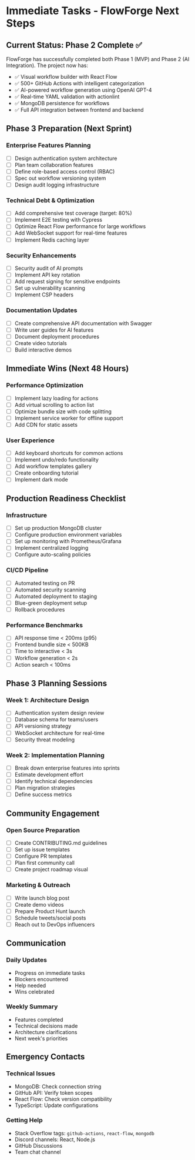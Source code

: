 # Immediate Tasks - FlowForge Next Steps

## Current Status: Phase 2 Complete ✅

FlowForge has successfully completed both Phase 1 (MVP) and Phase 2 (AI Integration). The project now has:
- ✅ Visual workflow builder with React Flow
- ✅ 500+ GitHub Actions with intelligent categorization
- ✅ AI-powered workflow generation using OpenAI GPT-4
- ✅ Real-time YAML validation with actionlint
- ✅ MongoDB persistence for workflows
- ✅ Full API integration between frontend and backend

## Phase 3 Preparation (Next Sprint)

### Enterprise Features Planning
- [ ] Design authentication system architecture
- [ ] Plan team collaboration features
- [ ] Define role-based access control (RBAC)
- [ ] Spec out workflow versioning system
- [ ] Design audit logging infrastructure

### Technical Debt & Optimization
- [ ] Add comprehensive test coverage (target: 80%)
- [ ] Implement E2E testing with Cypress
- [ ] Optimize React Flow performance for large workflows
- [ ] Add WebSocket support for real-time features
- [ ] Implement Redis caching layer

### Security Enhancements
- [ ] Security audit of AI prompts
- [ ] Implement API key rotation
- [ ] Add request signing for sensitive endpoints
- [ ] Set up vulnerability scanning
- [ ] Implement CSP headers

### Documentation Updates
- [ ] Create comprehensive API documentation with Swagger
- [ ] Write user guides for AI features
- [ ] Document deployment procedures
- [ ] Create video tutorials
- [ ] Build interactive demos

## Immediate Wins (Next 48 Hours)

### Performance Optimization
- [ ] Implement lazy loading for actions
- [ ] Add virtual scrolling to action list
- [ ] Optimize bundle size with code splitting
- [ ] Implement service worker for offline support
- [ ] Add CDN for static assets

### User Experience
- [ ] Add keyboard shortcuts for common actions
- [ ] Implement undo/redo functionality
- [ ] Add workflow templates gallery
- [ ] Create onboarding tutorial
- [ ] Implement dark mode

## Production Readiness Checklist

### Infrastructure
- [ ] Set up production MongoDB cluster
- [ ] Configure production environment variables
- [ ] Set up monitoring with Prometheus/Grafana
- [ ] Implement centralized logging
- [ ] Configure auto-scaling policies

### CI/CD Pipeline
- [ ] Automated testing on PR
- [ ] Automated security scanning
- [ ] Automated deployment to staging
- [ ] Blue-green deployment setup
- [ ] Rollback procedures

### Performance Benchmarks
- [ ] API response time < 200ms (p95)
- [ ] Frontend bundle size < 500KB
- [ ] Time to interactive < 3s
- [ ] Workflow generation < 2s
- [ ] Action search < 100ms

## Phase 3 Planning Sessions

### Week 1: Architecture Design
- [ ] Authentication system design review
- [ ] Database schema for teams/users
- [ ] API versioning strategy
- [ ] WebSocket architecture for real-time
- [ ] Security threat modeling

### Week 2: Implementation Planning  
- [ ] Break down enterprise features into sprints
- [ ] Estimate development effort
- [ ] Identify technical dependencies
- [ ] Plan migration strategies
- [ ] Define success metrics

## Community Engagement

### Open Source Preparation
- [ ] Create CONTRIBUTING.md guidelines
- [ ] Set up issue templates
- [ ] Configure PR templates
- [ ] Plan first community call
- [ ] Create project roadmap visual

### Marketing & Outreach
- [ ] Write launch blog post
- [ ] Create demo videos
- [ ] Prepare Product Hunt launch
- [ ] Schedule tweets/social posts
- [ ] Reach out to DevOps influencers

## Communication

### Daily Updates
- Progress on immediate tasks
- Blockers encountered
- Help needed
- Wins celebrated

### Weekly Summary
- Features completed
- Technical decisions made
- Architecture clarifications
- Next week's priorities

## Emergency Contacts

### Technical Issues
- MongoDB: Check connection string
- GitHub API: Verify token scopes
- React Flow: Check version compatibility
- TypeScript: Update configurations

### Getting Help
- Stack Overflow tags: `github-actions`, `react-flow`, `mongodb`
- Discord channels: React, Node.js
- GitHub Discussions
- Team chat channel